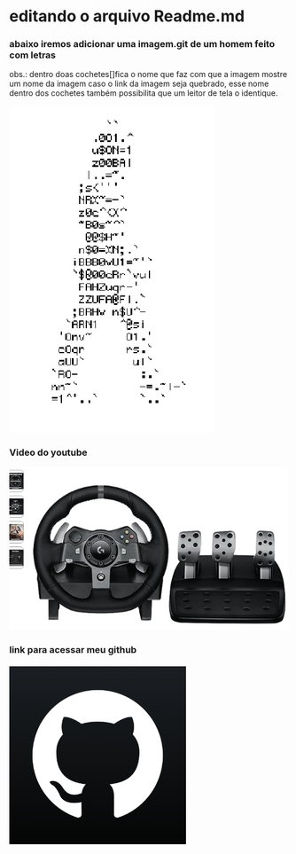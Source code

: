 # editando o arquivo Readme.md

### abaixo iremos adicionar uma imagem.git de um homem feito com letras
obs.: dentro doas cochetes[]fica o nome que faz com que a imagem mostre um nome da imagem caso o link da imagem seja quebrado, esse nome dentro dos cochetes também possibilita que um leitor de tela o identique. 

![Homem letra](https://github.com/Jairo-GitHub-Principal/ReadmMD_markdown/blob/master/homem_letra.gif)

### Video do youtube 
[![alt logitetch video youtube ](https://github.com/Jairo-GitHub-Principal/ReadmMD_markdown/blob/master/Screenshot_1.png)](https://youtu.be/J9rIHTIhSVg)

### link para acessar meu github
[![Jairo github](https://github.com/Jairo-GitHub-Principal/ReadmMD_markdown/blob/master/github.png)](https://github.com/Jairo-GitHub-Principal)








